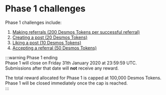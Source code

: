 # Phase 1 challenges
Phase 1 challenges include:

1. [Making referrals (200 Desmos Tokens per successful referral)](refer.md)
2. [Creating a post (20 Desmos Tokens)](create-post.md)
3. [Liking a post (10 Desmos Tokens)](like-post.md)
4. [Accepting a referral (50 Desmos Tokens)](accept-referral.md)

:::warning Phase 1 ending  
Phase 1 will close on Friday 31th January 2020 at 23:59:59 UTC. Submissions after that date will **not** receive any reward.  

The total reward allocated for Phase 1 is capped at 100,000 Desmos Tokens. Phase 1 will be closed immediately once the cap is reached.  
:::